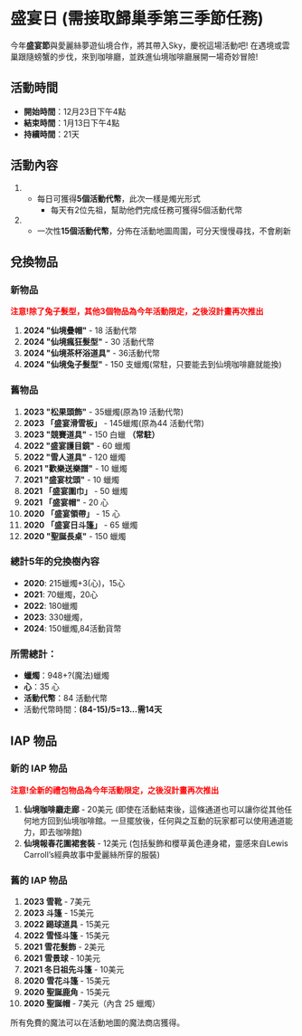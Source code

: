 # 盛宴日 (需接取歸巢季第三季節任務)

今年**盛宴節**與愛麗絲夢遊仙境合作，將其帶入Sky，慶祝這場活動吧!
在遇境或雲巢跟隨螃蟹的步伐，來到咖啡廳，並跌進仙境咖啡廳展開一場奇妙冒險!

## 活動時間
- **開始時間**：12月23日下午4點
- **結束時間**：1月13日下午4點
- **持續時間**：21天

## 活動內容

1. - 每日可獲得**5個活動代幣**，此次一樣是燭光形式
     - 每天有2位先祖，幫助他們完成任務可獲得5個活動代幣

2. - 一次性**15個活動代幣**，分佈在活動地圖周圍，可分天慢慢尋找，不會刷新

## 兌換物品

### 新物品
<span style="color: red;">**注意!除了兔子髮型，其他3個物品為今年活動限定，之後沒計畫再次推出**</span>

1. **2024 "仙境疊帽"** - 18 活動代幣
2. **2024 "仙境瘋狂髮型"** - 30 活動代幣
3. **2024 "仙境茶杯浴道具"** - 36活動代幣
4. **2024 "仙境兔子髮型"** - 150 支蠟燭(常駐，只要能去到仙境咖啡廳就能換)


### 舊物品
1. **2023 "松果頭飾"** - 35蠟燭(原為19 活動代幣)
2. **2023 「盛宴滑雪板」** - 145蠟燭(原為44 活動代幣)
3. **2023 "競賽道具"** - 150 白蠟 **（常駐）**
4. **2022 "盛宴護目鏡"** - 60 蠟燭
5. **2022 "雪人道具"** - 120 蠟燭
6. **2021 "歡樂送樂譜"** - 10 蠟燭
7. **2021 "盛宴枕頭"** - 10 蠟燭
8. **2021 「盛宴圍巾」** - 50 蠟燭
9. **2021 「盛宴帽"** - 20 心
10. **2020 「盛宴領帶」** - 15 心
11. **2020 「盛宴日斗篷」** - 65 蠟燭
12. **2020 "聖誕長桌"** - 150 蠟燭

### 總計5年的兌換樹內容
- **2020**: 215蠟燭+3(心)，15心
- **2021**: 70蠟燭，20心
- **2022**: 180蠟燭
- **2023**: 330蠟燭，
- **2024**: 150蠟燭,84活動貨幣

### 所需總計：
- **蠟燭**：948+?(魔法)蠟燭
- **心**：35 心
- **活動代幣**：84 活動代幣
- 活動代幣時間：**(84-15)/5=13...需14天**

## IAP 物品

### 新的 IAP 物品
<span style="color: red;">**注意!全新的禮包物品為今年活動限定，之後沒計畫再次推出**</span>

1. **仙境咖啡廳走廊** - 20美元
(即使在活動結束後，這條通道也可以讓你從其他任何地方回到仙境咖啡館。一旦擺放後，任何與之互動的玩家都可以使用通道能力，即去咖啡館)
2. **仙境報春花圍裙套裝** - 12美元
(包括髮飾和櫻草黃色連身裙，靈感來自Lewis Carroll’s經典故事中愛麗絲所穿的服裝)


### 舊的 IAP 物品
1. **2023 雪靴** - 7美元
2. **2023 斗篷** - 15美元
3. **2022 踢球道具** - 15美元
4. **2022 雪怪斗篷** - 15美元
5. **2021 雪花髮飾** - 2美元
6. **2021 雪景球** - 10美元
7. **2021 冬日祖先斗篷** - 10美元
8. **2020 雪花斗篷** - 15美元
9. **2020 聖誕鹿角** - 15美元
10. **2020 聖誕帽** - 7美元（內含 25 蠟燭）

所有免費的魔法可以在活動地圖的魔法商店獲得。